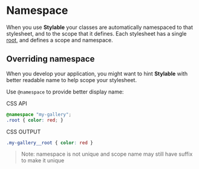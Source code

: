 # Namespace

When you use **Stylable** your classes are automatically namespaced to that stylesheet, and to the scope that it defines. Each stylesheet has a single [root](./root.md), and defines a scope and namespace.

## Overriding namespace

When you develop your application, you might want to hint **Stylable** with better readable name to help scope your stylesheet.

Use `@namespace` to provide better display name:

CSS API
```css
@namespace "my-gallery";
.root { color: red; }
``` 

CSS OUTPUT
```css
.my-gallery__root { color: red }
```

> Note: namespace is not unique and scope name may still have suffix to make it unique